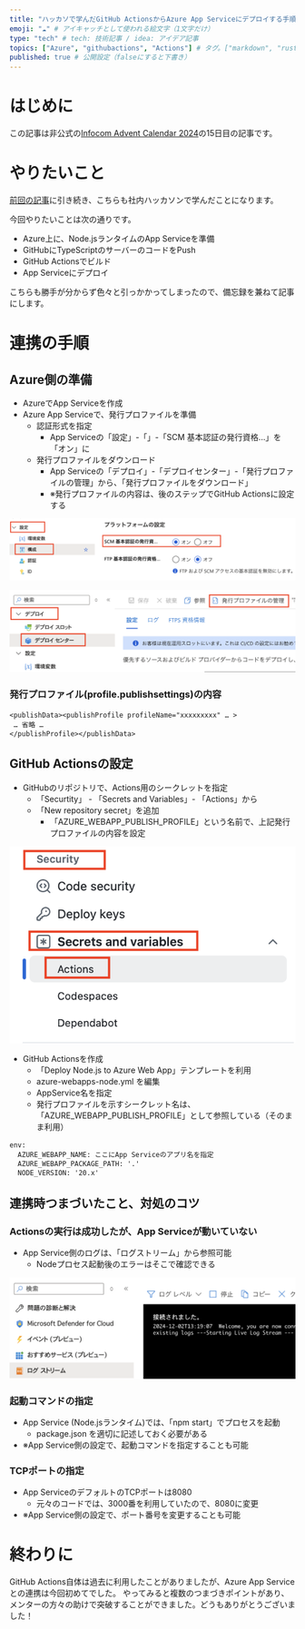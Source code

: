 ```yaml
---
title: "ハッカソで学んだGitHub ActionsからAzure App Serviceにデプロイする手順" # 記事のタイトル
emoji: "☁️" # アイキャッチとして使われる絵文字（1文字だけ）
type: "tech" # tech: 技術記事 / idea: アイデア記事
topics: ["Azure", "githubactions", "Actions"] # タグ。["markdown", "rust", "aws"]のように指定する
published: true # 公開設定（falseにすると下書き）
---
```


# はじめに

この記事は非公式の[Infocom Advent Calendar 2024](https://qiita.com/advent-calendar/2024/infocom)の15日目の記事です。


# やりたいこと

[前回の記事](https://zenn.dev/mganeko/articles/study-github-codespaces)に引き続き、こちらも社内ハッカソンで学んだことになります。

今回やりたいことは次の通りです。

- Azure上に、Node.jsランタイムのApp Serviceを準備
- GitHubにTypeScriptのサーバーのコードをPush
- GitHub Actionsでビルド
- App Serviceにデプロイ

こちらも勝手が分からず色々と引っかかってしまったので、備忘録を兼ねて記事にします。

# 連携の手順

## Azure側の準備

- AzureでApp Serviceを作成
- Azure App Serviceで、発行プロファイルを準備
  - 認証形式を指定
    - App Serviceの「設定」-「」-「SCM 基本認証の発行資格...」を「オン」に
  - 発行プロファイルをダウンロード
    - App Serviceの「デプロイ」-「デプロイセンター」-「発行プロファイルの管理」から、「発行プロファイルをダウンロード」
    - ※発行プロファイルの内容は、後のステップでGitHub Actionsに設定する

![start-codespace](/images/app-service-scm.png)

![start-codespace](/images/app-service-profile.png)


### 発行プロファイル(profile.publishsettings)の内容

```
<publishData><publishProfile profileName="xxxxxxxxx" … >
 … 省略 …
</publishProfile></publishData>
```

## GitHub Actionsの設定

- GitHubのリポジトリで、Actions用のシークレットを指定
  - 「Securtity」 - 「Secrets and Variables」- 「Actions」から
  - 「New repository secret」を追加
    - 「AZURE_WEBAPP_PUBLISH_PROFILE」という名前で、上記発行プロファイルの内容を設定

![start-codespace](/images/actions-secret.png)

- GitHub Actionsを作成
  - 「Deploy Node.js to Azure Web App」テンプレートを利用
  - azure-webapps-node.yml を編集
  - AppService名を指定
  - 発行プロファイルを示すシークレット名は、「AZURE_WEBAPP_PUBLISH_PROFILE」として参照している（そのまま利用）

```:yaml
env:
  AZURE_WEBAPP_NAME: ここにApp Serviceのアプリ名を指定 
  AZURE_WEBAPP_PACKAGE_PATH: '.'
  NODE_VERSION: '20.x'
```

## 連携時つまづいたこと、対処のコツ

### Actionsの実行は成功したが、App Serviceが動いていない

- App Service側のログは、「ログストリーム」から参照可能
  - Nodeプロセス起動後のエラーはそこで確認できる

![start-codespace](/images/app-service-logstream.png)


### 起動コマンドの指定

- App Service (Node.jsランタイム)では、「npm start」でプロセスを起動
  - package.json を適切に記述しておく必要がある
- ※App Service側の設定で、起動コマンドを指定することも可能

### TCPポートの指定

- App ServiceのデフォルトのTCPポートは8080
  - 元々のコードでは、3000番を利用していたので、8080に変更
- ※App Service側の設定で、ポート番号を変更することも可能

# 終わりに

GitHub Actions自体は過去に利用したことがありましたが、Azure App Serviceとの連携は今回初めてでした。
やってみると複数のつまづきポイントがあり、メンターの方々の助けで突破することができました。どうもありがとうございました！



